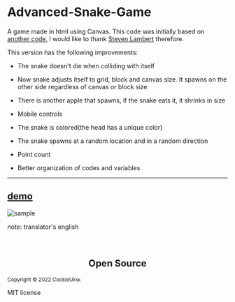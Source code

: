 # Advanced-Snake-Game

A game made in html using Canvas.
This code was initially based on [another code](https://gist.github.com/straker/ff00b4b49669ad3dec890306d348adc4),
I would like to thank [Steven Lambert](https://gist.github.com/straker) therefore.


This version has the following improvements:
<p>

- The snake doesn't die when colliding with itself<p>
- Now snake adjusts itself to grid, block and canvas size. It spawns on the other side regardless of canvas or block size<p>
- There is another apple that spawns, if the snake eats it, it shrinks in size<p>
- Mobile controls <p>
- The snake is colored(the head has a unique color)<p>
- The snake spawns at a random location and in a random direction<p>
- Point count<p>
- Better organization of codes and variables <p>
---
[demo](https://cookieukw.github.io/Advanced-Snake-Game/)
---
  ![sample](https://user-images.githubusercontent.com/65344982/170846061-c1b9ad7e-4b56-46cc-9909-b4ae303b2081.png)
<p>
<p>
note: translator's english

<br>
<br>
<br>
<samp>
<h2 align="center"> Open Source </h2>
<sub><a align="center">Copyright © 2022 CookieUkw.</a></sub> </p>
 <a align="center"> MIT license</a></p>
</p>
</samp>
